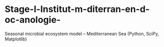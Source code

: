 # Stage-l-Institut-m-diterran-en-d-oc-anologie-
Seasonal microbial ecosystem model – Mediterranean Sea (Python, SciPy, Matplotlib)
